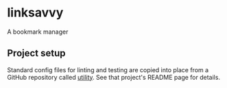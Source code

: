 # linksavvy

A bookmark manager

## Project setup

Standard config files for linting and testing are copied into place from a GitHub repository called
[utility](https://github.com/douglasgreen/utility). See that project's README page for details.
